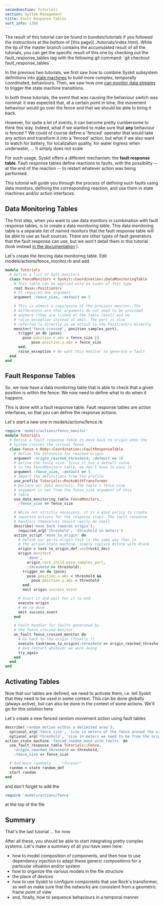 ```yaml
---
secondsection: Tutorials
section: System Management
title: Fault Response Tables
sort_info: 1300
---
```


<div class="note" markdown="1">
The result of this tutorial can be found in bundles/tutorials if you
followed the instructions at the bottom of [this page](../tutorials/index.html).
While the tip of the master branch contains the accumulated result of all the
tutorials, you can get the specific result of this one by checking out the
fault_response_tables tag with the following git command: `git checkout fault_response_tables`
</div>

In the previous two tutorials, we first saw how to combine Syskit subsystem
definitions into [state machines](1100_action_state_machines.html) to build more
complex, temporally coordinated, behaviours. Then, we saw how one [can monitor
data streams](1200_data_monitors.html) to trigger the state machine transitions.

In both these tutorials, the event that was causing the behaviour switch was
nominal: it was expected that, at a certain point in time, the movement
behaviour would go over the fence and that we should be able to bring it back.

However, for quite a lot of events, it can become pretty cumbersome to think
this way. Indeed, what if we wanted to make sure that __any__ behaviour is
fenced ? We could of course define a 'fenced' operator that would take any
action and transform it into a 'fenced' action, but what if we also want to
watch for battery, for localization quality, for water ingress when underwater,
... It simply does not scale

For such usage, Syskit offers a different mechanism: the __fault response
table__. Fault response tables define reactions to faults, with the possibility
-- at the end of the reaction -- to restart whatever action was being performed.

This tutorial will guide you through the process of defining such faults using
data monitors, defining the corresponding reaction, and use them in state
machines and/or action interfaces.

Data Monitoring Tables
----------------------
The first step, when you want to use data monitors in combination with fault
response tables, is to create a data monitoring table. This data monitoring
table is a separate list of named monitors that the fault response table will be
able to use as fault sources. There are other types of fault generators that the
fault response can use, but we won't detail them in this tutorial (look instead
[in the documentation](../system/fault_response_tables.html) ).

Let's create the fencing data monitoring table. Edit
models/actions/fence_monitor.rb and
add

~~~ ruby
module Tutorials
  # Define a list of data monitors
  class FenceMonitors < Syskit::Coordination::DataMonitoringTable
    # This table can be applied only on tasks of this type
    root Base::PositionSrv
    # It requires one argument
    argument :fence_size, :default => 5

    # This is almost a copy/paste of the previous monitor. The
    # differences are that arguments do not need to be provided
    # anymore (they are listed at the table level) and we
    # raise_exception instead of emit. The port is also
    # referred to directly as we attach to the PositionSrv directly
    monitor('fence_crossed', position_samples_port).
      trigger_on do |pose|
        pose.position.x.abs > fence_size ||
            pose.position.y.abs > fence_size
      end.
      raise_exception # We want this monitor to generate a fault
  end
end
~~~

Fault Response Tables
---------------------
So, we now have a data monitoring table that is able to check that a given
position is within the fence. We now need to define what to do when it happens.

This is done with a fault response table. Fault response tables are action
interfaces, so that you can define the response actions.

Let's start a new one in models/actions/fence.rb

~~~ ruby
require 'models/actions/fence_monitor'
module Tutorials
  # Define a fault response table to move back to origin when the
  # system crosses the virtual fence
  class Fence < Roby::Coordination::FaultResponseTable
    # Define the threshold for reached-origin
    argument :origin_reached_threshold, :default => 10
    # Define the fence size. Since it has a default value
    # in the FenceMonitors table, we don't have to pass it
    argument :fence_size, :default => 5
    # Import the definitions from the profile
    use_profile Tutorials::RocksWithTransformer
    # Declare our data monitors. The table's fence_size
    # argument is set from the fence_size argument of this
    # table
    use_data_monitoring_table FenceMonitors,
      :fence_size => fence_size

    # While not strictly necessary, it is a good policy to create
    # separate actions for the response steps. The fault response
    # handlers themselves should really be small
    describe('move back towards origin').
      required_arg('threshold', 'threshold in meters')
    action_script 'move_to_origin' do
      # Define our go-to-origin task in the same way than in
      # the action state machine. Simply replace #state with #task
      origin = task to_origin_def.use(rock1_dev)
      origin.monitor(
          'done',
          origin.rock_child.pose_samples_port,
          :threshold => threshold).
        trigger_on do |pose|
          pose.position.x.abs < threshold &&
            pose.position.y.abs < threshold
        end.
        emit origin.success_event

      # Start it and wait for it to end
      execute origin
      # We're done
      emit success_event
    end

    # Fault handler for faults generated by
    # the fence_crossed monitor.
    on_fault fence_crossed_monitor do
      # Go back to the origin (finally !)
      execute task(move_to_origin(:threshold => origin_reached_threshold))
      # And restart whatever we were doing
      try_again
    end
  end
end
~~~

Activating Tables
-----------------
Now that our tables are defined, we need to activate them, i.e. tell Syskit that
they need to be used in some context. This can be done globally (always active),
but can also be done in the context of some actions. We'll go for this solution
here

Let's create a new fenced random movement action using fault tables

~~~ ruby
describe('random motion within a delimited area').
  optional_arg('fence_size', 'size in meters of the fence around the origin', 3).
  optional_arg('threshold', 'size in meters we need to be from the origin to consider that we have reached it', 1)
action_state_machine 'fenced_random_move_with_faults' do
  use_fault_response_table Tutorials::Fence,
    :origin_reached_threshold => threshold,
    :fence_size => fence_size

  # And move randomly ... "forever"
  random = state random_def
  start random
end
~~~

and don't forget to add the

~~~ ruby
require 'models/actions/fence'
~~~

at the top of the file

Summary
-------
That's the last tutorial ... for now.

After all these, you should be able to start integrating pretty complex systems.
Let's make a summary of all you have seen here:

 - how to model composition of components, and then how to use dependency
   injection to adapt these generic compositions for a particular situation
   and/or system
 - how to organize the various models in the file structure
 - the place of devices
 - how to use Syskit to configure components that use Rock's transformer, as
   well as make sure that the networks are consistent from a geometric frame
   point of view
 - and, finally, how to sequence behaviours in a temporal manner

